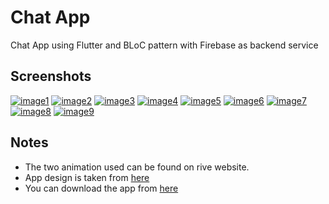 # Chat App

Chat App using Flutter and BLoC pattern with Firebase as backend service

## Screenshots
[![image1](https://i.postimg.cc/ht3Gg6v3/Whats-App-Image-2020-07-03-at-12-03-39-AM.jpg)](https://postimg.cc/HrXm9SQQ)
[![image2](https://i.postimg.cc/SQWj8g1J/Whats-App-Image-2020-07-03-at-12-03-40-AM.jpg)](https://postimg.cc/gr2YbHWW)
[![image3](https://i.postimg.cc/m2jDpts4/Whats-App-Image-2020-07-03-at-12-04-22-AM.jpg)](https://postimg.cc/Tpyfp21N)
[![image4](https://i.postimg.cc/PrTJM10K/Whats-App-Image-2020-07-03-at-12-04-23-AM-1.jpg)](https://postimg.cc/bdVqySy2)
[![image5](https://i.postimg.cc/0NFrGFqJ/Whats-App-Image-2020-07-03-at-12-04-23-AM-2.jpg)](https://postimg.cc/nsKHpdrH)
[![image6](https://i.postimg.cc/5yq0VtQw/Whats-App-Image-2020-07-03-at-12-04-24-AM.jpg)](https://postimg.cc/y3xBhsPd)
[![image7](https://i.postimg.cc/prtT4jrW/Whats-App-Image-2020-07-03-at-12-04-24-AM-2.jpg)](https://postimg.cc/62YtGyCg)
[![image8](https://i.postimg.cc/pTjrsC2c/Whats-App-Image-2020-07-03-at-12-04-24-AM-3.jpg)](https://postimg.cc/YGpt91LQ)
[![image9](https://i.postimg.cc/52PXyj7g/Whats-App-Image-2020-07-03-at-12-04-25-AM.jpg)](https://postimg.cc/9D7mNXjw)

## Notes

* The two animation used can be found on rive website.
* App design is taken from [here](https://dribbble.com/shots/6428387-Messenger-Mobile-Concept)
* You can download the app from [here](https://drive.google.com/file/d/1I_-_FszQ1U_1OinpP3aqP0I6xShHzKJD/view?usp=sharing)
